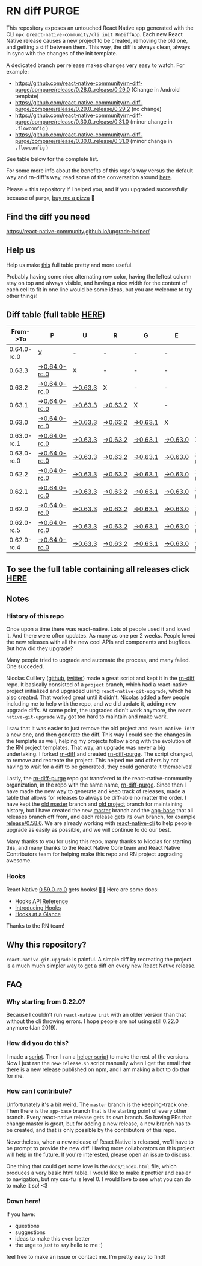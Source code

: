 # RN diff PURGE

This repository exposes an untouched React Native app generated with the CLI
`npx @react-native-community/cli init RnDiffApp`. Each new React Native release causes a new project to be created, removing the old one, and getting a diff between them. This way, the diff is always clean, always in sync with the changes of the init template.

A dedicated branch per release makes changes very easy
to watch. For example:

* https://github.com/react-native-community/rn-diff-purge/compare/release/0.28.0..release/0.29.0
(Change in Android template)
* https://github.com/react-native-community/rn-diff-purge/compare/release/0.29.0..release/0.29.2
(no change)
* https://github.com/react-native-community/rn-diff-purge/compare/release/0.30.0..release/0.31.0
(minor change in `.flowconfig` )
* https://github.com/react-native-community/rn-diff-purge/compare/release/0.30.0..release/0.31.0
(minor change in `.flowconfig` )

See table below for the complete list.

For some more info about the benefits of this repo's way versus the default way and rn-diff's way, read some of the conversation around [here](https://github.com/react-native-community/discussions-and-proposals/issues/68#issuecomment-452227478).

Please :star: this repository if I helped you, and if you upgraded successfully because of `purge`, [buy me a pizza](https://www.buymeacoffee.com/DGWwHVZ4s) :pizza:

## Find the diff you need
https://react-native-community.github.io/upgrade-helper/

## Help us
Help us make [this](https://react-native-community.github.io/rn-diff-purge) full table pretty and more useful.

Probably having some nice alternating row color, having the leftest column stay on top and always visible, and having a nice width for the content of each cell to fit in one line would be some ideas, but you are welcome to try other things!

## Diff table (full table [HERE](https://react-native-community.github.io/rn-diff-purge/))

| From->To    | P                                                                                                                         | U                                                                                                               | R                                                                                                               | G                                                                                                               | E                                                                                                               |                                                                                                                           | T                                                                                                                         | I                                                                                                               | M                                                                                                               | E                                                                                                               | !                                                                                                                         | !   |
| ----------- | ------------------------------------------------------------------------------------------------------------------------- | --------------------------------------------------------------------------------------------------------------- | --------------------------------------------------------------------------------------------------------------- | --------------------------------------------------------------------------------------------------------------- | --------------------------------------------------------------------------------------------------------------- | ------------------------------------------------------------------------------------------------------------------------- | ------------------------------------------------------------------------------------------------------------------------- | --------------------------------------------------------------------------------------------------------------- | --------------------------------------------------------------------------------------------------------------- | --------------------------------------------------------------------------------------------------------------- | ------------------------------------------------------------------------------------------------------------------------- | --- |
| 0.64.0-rc.0 | X                                                                                                                         | -                                                                                                               | -                                                                                                               | -                                                                                                               | -                                                                                                               | -                                                                                                                         | -                                                                                                                         | -                                                                                                               | -                                                                                                               | -                                                                                                               | -                                                                                                                         | -   |
| 0.63.3      | [->0.64.0-rc.0](https://github.com/react-native-community/rn-diff-purge/compare/release/0.63.3..release/0.64.0-rc.0)      | X                                                                                                               | -                                                                                                               | -                                                                                                               | -                                                                                                               | -                                                                                                                         | -                                                                                                                         | -                                                                                                               | -                                                                                                               | -                                                                                                               | -                                                                                                                         | -   |
| 0.63.2      | [->0.64.0-rc.0](https://github.com/react-native-community/rn-diff-purge/compare/release/0.63.2..release/0.64.0-rc.0)      | [->0.63.3](https://github.com/react-native-community/rn-diff-purge/compare/release/0.63.2..release/0.63.3)      | X                                                                                                               | -                                                                                                               | -                                                                                                               | -                                                                                                                         | -                                                                                                                         | -                                                                                                               | -                                                                                                               | -                                                                                                               | -                                                                                                                         | -   |
| 0.63.1      | [->0.64.0-rc.0](https://github.com/react-native-community/rn-diff-purge/compare/release/0.63.1..release/0.64.0-rc.0)      | [->0.63.3](https://github.com/react-native-community/rn-diff-purge/compare/release/0.63.1..release/0.63.3)      | [->0.63.2](https://github.com/react-native-community/rn-diff-purge/compare/release/0.63.1..release/0.63.2)      | X                                                                                                               | -                                                                                                               | -                                                                                                                         | -                                                                                                                         | -                                                                                                               | -                                                                                                               | -                                                                                                               | -                                                                                                                         | -   |
| 0.63.0      | [->0.64.0-rc.0](https://github.com/react-native-community/rn-diff-purge/compare/release/0.63.0..release/0.64.0-rc.0)      | [->0.63.3](https://github.com/react-native-community/rn-diff-purge/compare/release/0.63.0..release/0.63.3)      | [->0.63.2](https://github.com/react-native-community/rn-diff-purge/compare/release/0.63.0..release/0.63.2)      | [->0.63.1](https://github.com/react-native-community/rn-diff-purge/compare/release/0.63.0..release/0.63.1)      | X                                                                                                               | -                                                                                                                         | -                                                                                                                         | -                                                                                                               | -                                                                                                               | -                                                                                                               | -                                                                                                                         | -   |
| 0.63.0-rc.1 | [->0.64.0-rc.0](https://github.com/react-native-community/rn-diff-purge/compare/release/0.63.0-rc.1..release/0.64.0-rc.0) | [->0.63.3](https://github.com/react-native-community/rn-diff-purge/compare/release/0.63.0-rc.1..release/0.63.3) | [->0.63.2](https://github.com/react-native-community/rn-diff-purge/compare/release/0.63.0-rc.1..release/0.63.2) | [->0.63.1](https://github.com/react-native-community/rn-diff-purge/compare/release/0.63.0-rc.1..release/0.63.1) | [->0.63.0](https://github.com/react-native-community/rn-diff-purge/compare/release/0.63.0-rc.1..release/0.63.0) | X                                                                                                                         | -                                                                                                                         | -                                                                                                               | -                                                                                                               | -                                                                                                               | -                                                                                                                         | -   |
| 0.63.0-rc.0 | [->0.64.0-rc.0](https://github.com/react-native-community/rn-diff-purge/compare/release/0.63.0-rc.0..release/0.64.0-rc.0) | [->0.63.3](https://github.com/react-native-community/rn-diff-purge/compare/release/0.63.0-rc.0..release/0.63.3) | [->0.63.2](https://github.com/react-native-community/rn-diff-purge/compare/release/0.63.0-rc.0..release/0.63.2) | [->0.63.1](https://github.com/react-native-community/rn-diff-purge/compare/release/0.63.0-rc.0..release/0.63.1) | [->0.63.0](https://github.com/react-native-community/rn-diff-purge/compare/release/0.63.0-rc.0..release/0.63.0) | [->0.63.0-rc.1](https://github.com/react-native-community/rn-diff-purge/compare/release/0.63.0-rc.0..release/0.63.0-rc.1) | X                                                                                                                         | -                                                                                                               | -                                                                                                               | -                                                                                                               | -                                                                                                                         | -   |
| 0.62.2      | [->0.64.0-rc.0](https://github.com/react-native-community/rn-diff-purge/compare/release/0.62.2..release/0.64.0-rc.0)      | [->0.63.3](https://github.com/react-native-community/rn-diff-purge/compare/release/0.62.2..release/0.63.3)      | [->0.63.2](https://github.com/react-native-community/rn-diff-purge/compare/release/0.62.2..release/0.63.2)      | [->0.63.1](https://github.com/react-native-community/rn-diff-purge/compare/release/0.62.2..release/0.63.1)      | [->0.63.0](https://github.com/react-native-community/rn-diff-purge/compare/release/0.62.2..release/0.63.0)      | [->0.63.0-rc.1](https://github.com/react-native-community/rn-diff-purge/compare/release/0.62.2..release/0.63.0-rc.1)      | [->0.63.0-rc.0](https://github.com/react-native-community/rn-diff-purge/compare/release/0.62.2..release/0.63.0-rc.0)      | X                                                                                                               | -                                                                                                               | -                                                                                                               | -                                                                                                                         | -   |
| 0.62.1      | [->0.64.0-rc.0](https://github.com/react-native-community/rn-diff-purge/compare/release/0.62.1..release/0.64.0-rc.0)      | [->0.63.3](https://github.com/react-native-community/rn-diff-purge/compare/release/0.62.1..release/0.63.3)      | [->0.63.2](https://github.com/react-native-community/rn-diff-purge/compare/release/0.62.1..release/0.63.2)      | [->0.63.1](https://github.com/react-native-community/rn-diff-purge/compare/release/0.62.1..release/0.63.1)      | [->0.63.0](https://github.com/react-native-community/rn-diff-purge/compare/release/0.62.1..release/0.63.0)      | [->0.63.0-rc.1](https://github.com/react-native-community/rn-diff-purge/compare/release/0.62.1..release/0.63.0-rc.1)      | [->0.63.0-rc.0](https://github.com/react-native-community/rn-diff-purge/compare/release/0.62.1..release/0.63.0-rc.0)      | [->0.62.2](https://github.com/react-native-community/rn-diff-purge/compare/release/0.62.1..release/0.62.2)      | X                                                                                                               | -                                                                                                               | -                                                                                                                         | -   |
| 0.62.0      | [->0.64.0-rc.0](https://github.com/react-native-community/rn-diff-purge/compare/release/0.62.0..release/0.64.0-rc.0)      | [->0.63.3](https://github.com/react-native-community/rn-diff-purge/compare/release/0.62.0..release/0.63.3)      | [->0.63.2](https://github.com/react-native-community/rn-diff-purge/compare/release/0.62.0..release/0.63.2)      | [->0.63.1](https://github.com/react-native-community/rn-diff-purge/compare/release/0.62.0..release/0.63.1)      | [->0.63.0](https://github.com/react-native-community/rn-diff-purge/compare/release/0.62.0..release/0.63.0)      | [->0.63.0-rc.1](https://github.com/react-native-community/rn-diff-purge/compare/release/0.62.0..release/0.63.0-rc.1)      | [->0.63.0-rc.0](https://github.com/react-native-community/rn-diff-purge/compare/release/0.62.0..release/0.63.0-rc.0)      | [->0.62.2](https://github.com/react-native-community/rn-diff-purge/compare/release/0.62.0..release/0.62.2)      | [->0.62.1](https://github.com/react-native-community/rn-diff-purge/compare/release/0.62.0..release/0.62.1)      | X                                                                                                               | -                                                                                                                         | -   |
| 0.62.0-rc.5 | [->0.64.0-rc.0](https://github.com/react-native-community/rn-diff-purge/compare/release/0.62.0-rc.5..release/0.64.0-rc.0) | [->0.63.3](https://github.com/react-native-community/rn-diff-purge/compare/release/0.62.0-rc.5..release/0.63.3) | [->0.63.2](https://github.com/react-native-community/rn-diff-purge/compare/release/0.62.0-rc.5..release/0.63.2) | [->0.63.1](https://github.com/react-native-community/rn-diff-purge/compare/release/0.62.0-rc.5..release/0.63.1) | [->0.63.0](https://github.com/react-native-community/rn-diff-purge/compare/release/0.62.0-rc.5..release/0.63.0) | [->0.63.0-rc.1](https://github.com/react-native-community/rn-diff-purge/compare/release/0.62.0-rc.5..release/0.63.0-rc.1) | [->0.63.0-rc.0](https://github.com/react-native-community/rn-diff-purge/compare/release/0.62.0-rc.5..release/0.63.0-rc.0) | [->0.62.2](https://github.com/react-native-community/rn-diff-purge/compare/release/0.62.0-rc.5..release/0.62.2) | [->0.62.1](https://github.com/react-native-community/rn-diff-purge/compare/release/0.62.0-rc.5..release/0.62.1) | [->0.62.0](https://github.com/react-native-community/rn-diff-purge/compare/release/0.62.0-rc.5..release/0.62.0) | X                                                                                                                         | -   |
| 0.62.0-rc.4 | [->0.64.0-rc.0](https://github.com/react-native-community/rn-diff-purge/compare/release/0.62.0-rc.4..release/0.64.0-rc.0) | [->0.63.3](https://github.com/react-native-community/rn-diff-purge/compare/release/0.62.0-rc.4..release/0.63.3) | [->0.63.2](https://github.com/react-native-community/rn-diff-purge/compare/release/0.62.0-rc.4..release/0.63.2) | [->0.63.1](https://github.com/react-native-community/rn-diff-purge/compare/release/0.62.0-rc.4..release/0.63.1) | [->0.63.0](https://github.com/react-native-community/rn-diff-purge/compare/release/0.62.0-rc.4..release/0.63.0) | [->0.63.0-rc.1](https://github.com/react-native-community/rn-diff-purge/compare/release/0.62.0-rc.4..release/0.63.0-rc.1) | [->0.63.0-rc.0](https://github.com/react-native-community/rn-diff-purge/compare/release/0.62.0-rc.4..release/0.63.0-rc.0) | [->0.62.2](https://github.com/react-native-community/rn-diff-purge/compare/release/0.62.0-rc.4..release/0.62.2) | [->0.62.1](https://github.com/react-native-community/rn-diff-purge/compare/release/0.62.0-rc.4..release/0.62.1) | [->0.62.0](https://github.com/react-native-community/rn-diff-purge/compare/release/0.62.0-rc.4..release/0.62.0) | [->0.62.0-rc.5](https://github.com/react-native-community/rn-diff-purge/compare/release/0.62.0-rc.4..release/0.62.0-rc.5) | X   |

## To see the full table containing all releases click [HERE](https://react-native-community.github.io/rn-diff-purge/)

## Notes

### History of this repo

Once upon a time there was react-native. Lots of people used it and loved it. And there were often updates. As many as one per 2 weeks. People loved the new releases with all the new cool APIs and components and bugfixes. But how did they upgrade?

Many people tried to upgrade and automate the process, and many failed. One succeded.

Nicolas Cuillery ([github](https://github.com/ncuillery), [twitter](https://twitter.com/ncuillery)) made a great script and kept it in the [rn-diff](https://github.com/ncuillery/rn-diff) repo. It basically consisted of a `project` branch, which had a react-native project initialized and upgraded using `react-native-git-upgrade`, which he also created. That worked great until it didn't. Nicolas added a few people including me to help with the repo, and we did update it, adding new upgrade diffs. At some point, the upgrades didn't work anymore, the `react-native-git-upgrade` way got too hard to maintain and make work.

I saw that it was easier to just remove the old project and `react-native init` a new one, and then generate the diff. This way I could see the changes in the template as well, helping my projects follow along with the evolution of the RN project templates. That way, an upgrade was never a big undertaking. I forked [rn-diff](https://github.com/ncuillery/rn-diff) and created [rn-diff-purge](https://github.com/react-native-community/rn-diff-purge). The script changed, to remove and recreate the project. This helped me and others by not having to wait for a diff to be generated, they could generate it themselves!

Lastly, the [rn-diff-purge](https://github.com/react-native-community/rn-diff-purge) repo got transfered to the react-native-community organization, in the repo with the same name, [rn-diff-purge](https://github.com/react-native-community/rn-diff-purge). Since then I have made the new way to generate and keep track of releases, made a table that allows for releases to always be diff-able no matter the order. I have kept the [old master](https://github.com/react-native-community/rn-diff-purge/tree/old/master) branch and [old project](https://github.com/react-native-community/rn-diff-purge/tree/old/project) branch for maintaining history, but I have created the new [master](https://github.com/react-native-community/rn-diff-purge/tree/master) branch and the [app-base](https://github.com/react-native-community/rn-diff-purge/tree/app-base) that all releases branch off from, and each release gets its own branch, for example [release/0.58.6](https://github.com/react-native-community/rn-diff-purge/tree/release/0.58.6). We are already working with [react-native-cli](https://github.com/react-native-community/react-native-cli) to help people upgrade as easily as possible, and we will continue to do our best.

Many thanks to you for using this repo, many thanks to Nicolas for starting this, and many thanks to the React Native Core team and React Native Contributors team for helping make this repo and RN project upgrading awesome.

### Hooks
React Native [0.59.0-rc.0](https://github.com/react-native-community/rn-diff-purge#version-changes) gets hooks! 🎉🥳
Here are some docs:
- [Hooks API Reference](https://reactjs.org/docs/hooks-reference.html)
- [Introducing Hooks](https://reactjs.org/docs/hooks-intro.html)
- [Hooks at a Glance](https://reactjs.org/docs/hooks-overview.html)

Thanks to the RN team!

## Why this repository?
`react-native-git-upgrade` is painful. A simple diff by recreating the project is a much much simpler way to get a diff on every new React Native release.

## FAQ

### Why starting from 0.22.0?

Because I couldn't run `react-native init` with an older version than that without the cli throwing errors. I hope people are not using still 0.22.0 anymore (Jan 2019).

### How did you do this?

I made a [script](https://github.com/react-native-community/rn-diff-purge/blob/master/new-release.sh). Then I ran a [helper script](https://github.com/react-native-community/rn-diff-purge/blob/master/new-release.sh) to make the rest of the versions.
Now I just ran the `new-release.sh` script manually when I get the email that there is a new release published on npm, and I am making a bot to do that for me.

### How can I contribute?

Unfortunately it's a bit weird. The `master` branch is the keeping-track one. Then there is the `app-base` branch that is the starting point of every other branch. Every react-native release gets its own branch. So having PRs that change master is great, but for adding a new release, a new branch has to be created, and that is only possible by the contributors of this repo.

Nevertheless, when a new release of React Native is released, we'll have to be prompt to provide
the new diff. Having more collaborators on this project will help in the future. If you're interested, please open an issue to discuss.

One thing that could get some love is the `docs/index.html` file, which produces a very basic html table. I would like to make it prettier and easier to navigation, but my css-fu is level 0. I would love to see what you can do to make it so! <3

### Down here!

If you have:
- questions
- suggestions
- ideas to make this even better
- the urge to just to say hello to me :)

feel free to make an issue or contact me. I'm pretty easy to find!
